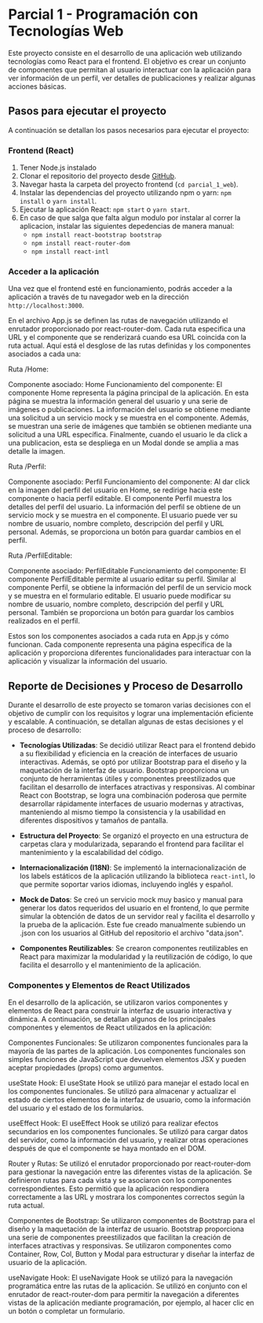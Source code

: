 # Parcial 1 - Programación con Tecnologías Web

Este proyecto consiste en el desarrollo de una aplicación web utilizando tecnologías como React para el frontend. El objetivo es crear un conjunto de componentes que permitan al usuario interactuar con la aplicación para ver información de un perfil, ver detalles de publicaciones y realizar algunas acciones básicas.

## Pasos para ejecutar el proyecto

A continuación se detallan los pasos necesarios para ejecutar el proyecto:

### Frontend (React)

1. Tener Node.js instalado
2. Clonar el repositorio del proyecto desde [GitHub](https://github.com/JuanCoronel70/parcial_1_web.git).
3. Navegar hasta la carpeta del proyecto frontend (`cd parcial_1_web`).
4. Instalar las dependencias del proyecto utilizando npm o yarn: `npm install` o `yarn install`.
5. Ejecutar la aplicación React: `npm start` o `yarn start`.
6. En caso de que salga que falta algun modulo por instalar al correr la aplicacion, instalar las siguientes depedencias de manera manual:
    - `npm install react-bootstrap bootstrap`
    - `npm install react-router-dom`
    - `npm install react-intl`

### Acceder a la aplicación

Una vez que el frontend esté en funcionamiento, podrás acceder a la aplicación a través de tu navegador web en la dirección `http://localhost:3000`.

En el archivo App.js se definen las rutas de navegación utilizando el enrutador proporcionado por react-router-dom. Cada ruta especifica una URL y el componente que se renderizará cuando esa URL coincida con la ruta actual. Aquí está el desglose de las rutas definidas y los componentes asociados a cada una:

Ruta /Home:

Componente asociado: Home
Funcionamiento del componente: El componente Home representa la página principal de la aplicación. En esta página se muestra la información general del usuario y una serie de imágenes o publicaciones. La información del usuario se obtiene mediante una solicitud a un servicio mock y se muestra en el componente. Además, se muestran una serie de imágenes que también se obtienen mediante una solicitud a una URL específica. Finalmente, cuando el usuario le da click a una publicacion, esta se despliega en un Modal donde se amplia a mas detalle la imagen.

Ruta /Perfil:

Componente asociado: Perfil
Funcionamiento del componente: Al dar click en la imagen del perfil del usuario en Home, se redirige hacia este componente o hacia perfil editable. El componente Perfil muestra los detalles del perfil del usuario. La información del perfil se obtiene de un servicio mock y se muestra en el componente. El usuario puede ver su nombre de usuario, nombre completo, descripción del perfil y URL personal. Además, se proporciona un botón para guardar cambios en el perfil.

Ruta /PerfilEditable:

Componente asociado: PerfilEditable
Funcionamiento del componente: El componente PerfilEditable permite al usuario editar su perfil. Similar al componente Perfil, se obtiene la información del perfil de un servicio mock y se muestra en el formulario editable. El usuario puede modificar su nombre de usuario, nombre completo, descripción del perfil y URL personal. También se proporciona un botón para guardar los cambios realizados en el perfil.

Estos son los componentes asociados a cada ruta en App.js y cómo funcionan. Cada componente representa una página específica de la aplicación y proporciona diferentes funcionalidades para interactuar con la aplicación y visualizar la información del usuario.

## Reporte de Decisiones y Proceso de Desarrollo

Durante el desarrollo de este proyecto se tomaron varias decisiones con el objetivo de cumplir con los requisitos y lograr una implementación eficiente y escalable. A continuación, se detallan algunas de estas decisiones y el proceso de desarrollo:

- **Tecnologías Utilizadas**:  Se decidió utilizar React para el frontend debido a su flexibilidad y eficiencia en la creación de interfaces de usuario interactivas. Además, se optó por utilizar Bootstrap para el diseño y la maquetación de la interfaz de usuario. Bootstrap proporciona un conjunto de herramientas útiles y componentes preestilizados que facilitan el desarrollo de interfaces atractivas y responsivas. Al combinar React con Bootstrap, se logra una combinación poderosa que permite desarrollar rápidamente interfaces de usuario modernas y atractivas, manteniendo al mismo tiempo la consistencia y la usabilidad en diferentes dispositivos y tamaños de pantalla.

- **Estructura del Proyecto**: Se organizó el proyecto en una estructura de carpetas clara y modularizada, separando el frontend para facilitar el mantenimiento y la escalabilidad del código.

- **Internacionalización (I18N)**: Se implementó la internacionalización de los labels estáticos de la aplicación utilizando la biblioteca `react-intl`, lo que permite soportar varios idiomas, incluyendo inglés y español.

- **Mock de Datos**: Se creó un servicio mock muy basico y manual para generar los datos requeridos del usuario en el frontend, lo que permite simular la obtención de datos de un servidor real y facilita el desarrollo y la prueba de la aplicación. Este fue creado manualmente subiendo un .json con los usuarios al GitHub del repositorio el archivo "data.json".

- **Componentes Reutilizables**: Se crearon componentes reutilizables en React para maximizar la modularidad y la reutilización de código, lo que facilita el desarrollo y el mantenimiento de la aplicación.

### Componentes y Elementos de React Utilizados
En el desarrollo de la aplicación, se utilizaron varios componentes y elementos de React para construir la interfaz de usuario interactiva y dinámica. A continuación, se detallan algunos de los principales componentes y elementos de React utilizados en la aplicación:

Componentes Funcionales: Se utilizaron componentes funcionales para la mayoría de las partes de la aplicación. Los componentes funcionales son simples funciones de JavaScript que devuelven elementos JSX y pueden aceptar propiedades (props) como argumentos.

useState Hook: El useState Hook se utilizó para manejar el estado local en los componentes funcionales. Se utilizó para almacenar y actualizar el estado de ciertos elementos de la interfaz de usuario, como la información del usuario y el estado de los formularios.

useEffect Hook: El useEffect Hook se utilizó para realizar efectos secundarios en los componentes funcionales. Se utilizó para cargar datos del servidor, como la información del usuario, y realizar otras operaciones después de que el componente se haya montado en el DOM.

Router y Rutas: Se utilizó el enrutador proporcionado por react-router-dom para gestionar la navegación entre las diferentes vistas de la aplicación. Se definieron rutas para cada vista y se asociaron con los componentes correspondientes. Esto permitió que la aplicación respondiera correctamente a las URL y mostrara los componentes correctos según la ruta actual.

Componentes de Bootstrap: Se utilizaron componentes de Bootstrap para el diseño y la maquetación de la interfaz de usuario. Bootstrap proporciona una serie de componentes preestilizados que facilitan la creación de interfaces atractivas y responsivas. Se utilizaron componentes como Container, Row, Col, Button y Modal para estructurar y diseñar la interfaz de usuario de la aplicación.

useNavigate Hook: El useNavigate Hook se utilizó para la navegación programática entre las rutas de la aplicación. Se utilizó en conjunto con el enrutador de react-router-dom para permitir la navegación a diferentes vistas de la aplicación mediante programación, por ejemplo, al hacer clic en un botón o completar un formulario.
